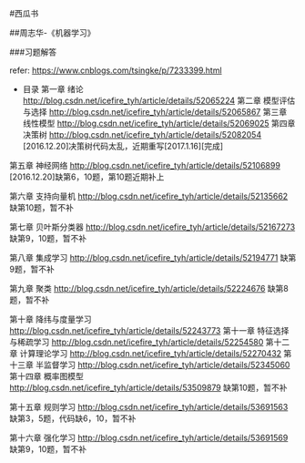 #西瓜书

##周志华-《机器学习》

###习题解答

refer: https://www.cnblogs.com/tsingke/p/7233399.html

- 目录
第一章 绪论
http://blog.csdn.net/icefire_tyh/article/details/52065224
第二章 模型评估与选择
http://blog.csdn.net/icefire_tyh/article/details/52065867
第三章 线性模型
http://blog.csdn.net/icefire_tyh/article/details/52069025
第四章 决策树
http://blog.csdn.net/icefire_tyh/article/details/52082054
[2016.12.20]决策树代码太乱，近期重写[2017.1.16][完成]

第五章 神经网络
http://blog.csdn.net/icefire_tyh/article/details/52106899
[2016.12.20]缺第6，10题，第10题近期补上

第六章 支持向量机
http://blog.csdn.net/icefire_tyh/article/details/52135662
缺第10题，暂不补

第七章 贝叶斯分类器
http://blog.csdn.net/icefire_tyh/article/details/52167273
缺第9，10题，暂不补

第八章 集成学习
http://blog.csdn.net/icefire_tyh/article/details/52194771
缺第9题，暂不补

第九章 聚类
http://blog.csdn.net/icefire_tyh/article/details/52224676
缺第8题，暂不补

第十章 降纬与度量学习
http://blog.csdn.net/icefire_tyh/article/details/52243773
第十一章 特征选择与稀疏学习
http://blog.csdn.net/icefire_tyh/article/details/52254580
第十二章 计算理论学习
http://blog.csdn.net/icefire_tyh/article/details/52270432
第十三章 半监督学习
http://blog.csdn.net/icefire_tyh/article/details/52345060
第十四章 概率图模型
http://blog.csdn.net/icefire_tyh/article/details/53509879
缺第10题，暂不补

第十五章 规则学习
http://blog.csdn.net/icefire_tyh/article/details/53691563
缺第3，5题，代码缺6，10，暂不补

第十六章 强化学习
http://blog.csdn.net/icefire_tyh/article/details/53691569
缺第9，10题，暂不补

 

